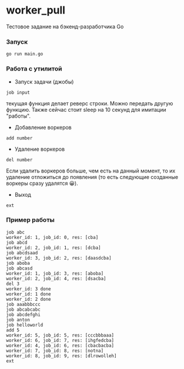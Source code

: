 # worker_pull
Тестовое задание на бэкенд-разработчика Go 
### Запуск
```
go run main.go
```
### Работа с утилитой
-  Запуск задачи (джобы)
```
job input
```
текущая функция делает реверс строки. Можно передать другую функцию.
Также сейчас стоит sleep на 10 секунд для имитации "работы".
- Добавление воркеров
```
add number
```
- Удаление воркеров
```
del number
```
Если удалить воркеров больше, чем есть на данный момент, то их удаление отложиться до появления
(то есть следующие созданные воркеры сразу удалятся 😀).
- Выход
```
ext
```
### Пример работы
```
job abc
worker_id: 1, job_id: 0, res: [cba]
job abcd
worker_id: 2, job_id: 1, res: [dcba]
job abcdsaad
worker_id: 3, job_id: 2, res: [daasdcba]
job aboba
job abcasd
worker_id: 1, job_id: 3, res: [aboba]
worker_id: 2, job_id: 4, res: [dsacba]
del 3
worker_id: 3 done
worker_id: 1 done
worker_id: 2 done
job aaabbbccc
job abcabcabc
job abcdefghi
job anton
job helloworld
add 5
worker_id: 5, job_id: 5, res: [cccbbbaaa]
worker_id: 6, job_id: 7, res: [ihgfedcba]
worker_id: 4, job_id: 6, res: [cbacbacba]
worker_id: 7, job_id: 8, res: [notna]
worker_id: 8, job_id: 9, res: [dlrowolleh]
ext
```
